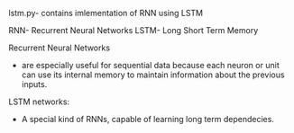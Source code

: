 lstm.py- contains imlementation of RNN using LSTM

RNN- Recurrent Neural Networks
LSTM- Long Short Term Memory

Recurrent Neural Networks
- are especially useful for sequential data because each neuron or unit can use its internal memory to maintain
information about the previous inputs.

LSTM networks:
- A special kind of RNNs, capable of learning long term dependecies.